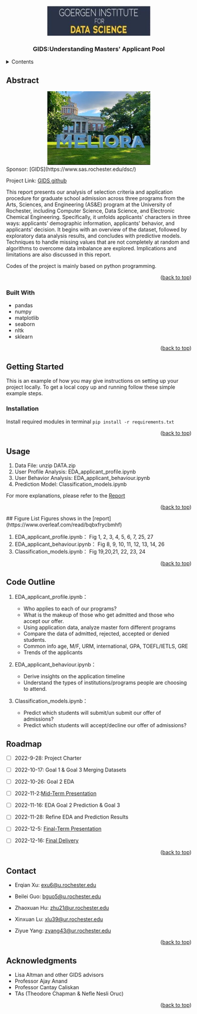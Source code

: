 <!-- Improved compatibility of back to top link: See: https://github.com/othneildrew/Best-README-Template/pull/73 -->
<a name="readme-top"></a>
<!--
*** Thanks for checking out the Best-README-Template. If you have a suggestion
*** that would make this better, please fork the repo and create a pull request
*** or simply open an issue with the tag "enhancement".
*** Don't forget to give the project a star!
*** Thanks again! Now go create something AMAZING! :D
-->



<!-- PROJECT SHIELDS -->
<!--
*** I'm using markdown "reference style" links for readability.
*** Reference links are enclosed in brackets [ ] instead of parentheses ( ).
*** See the bottom of this document for the declaration of the reference variables
*** for contributors-url, forks-url, etc. This is an optional, concise syntax you may use.
*** https://www.markdownguide.org/basic-syntax/#reference-style-links
-20



<!-- PROJECT LOGO -->
<br />
<div align="center">
  <a href="https://github.com/github_username/repo_name">
    <img src="images/gids.jpeg" alt="Logo" width="280" height="80">
  </a>

<h3 align="center">GIDS:Understanding Masters' Applicant Pool</h3>

  
</div>



<!-- TABLE OF CONTENTS -->
<details>
  <summary>Contents</summary>
  <ol>
    <li>
      <a href="#about-the-project">Abstract</a>
      <ul>
        <li><a href="#built-with">Built With</a></li>
      </ul>
    </li>
    <li>
      <a href="#getting-started">Getting Started</a>
      <ul>
        <li><a href="#prerequisites">Prerequisites</a></li>
        <li><a href="#installation">Installation</a></li>
      </ul>
    </li>
    <li><a href="#usage">Usage</a></li>
    <li><a href="#figure-list">Figure List</a></li>
    <li><a href="#code-outline">Code Outline</a></li>
    <li><a href="#roadmap">Roadmap</a></li>
    <li><a href="#contact">Contact</a></li>
    <li><a href="#acknowledgments">Acknowledgments</a></li>
  </ol>
</details>



<!-- ABOUT THE PROJECT -->
## Abstract

<div align="center">
  <a href="https://github.com/github_username/repo_name">
    <img src="images/gids2.jpg"  width="280" height="200">
  </a>
 
</div>
Sponsor: [GIDS](https://www.sas.rochester.edu/dsc/)

Project Link: [GIDS github](https://github.com/Egret-Lu/GIDS)

This report presents our analysis of selection criteria and application procedure for graduate school admission across three programs from the Arts, Sciences, and Engineering (AS&E) program at the University of Rochester, including Computer Science, Data Science, and Electronic Chemical Engineering. Specifically, it unfolds applicants' characters in three ways: applicants' demographic information, applicants' behavior, and applicants' decision. It begins with an overview of the dataset, followed by exploratory data analysis results, and concludes with predictive models. Techniques to handle missing values that are not completely at random and algorithms to overcome data imbalance are explored. Implications and limitations are also discussed in this report. 

Codes of the project is mainly based on python programming. 

<p align="right">(<a href="#readme-top">back to top</a>)</p>



### Built With
* pandas
* numpy
* matplotlib
* seaborn
* nltk
* sklearn
<p align="right">(<a href="#readme-top">back to top</a>)</p>


<!-- GETTING STARTED -->
## Getting Started

This is an example of how you may give instructions on setting up your project locally.
To get a local copy up and running follow these simple example steps.

<!-- Install modules -->
### Installation

Install required modules in terminal ```pip install -r requirements.txt```


<p align="right">(<a href="#readme-top">back to top</a>)</p>



<!-- USAGE EXAMPLES -->
## Usage
1. Data File: unzip DATA.zip
2. User Profile Analysis: EDA_applicant_profile.ipynb
3. User Behavior Analysis: EDA_applicant_behaviour.ipynb
4. Prediction Model: Classification_models.ipynb

For more explanations, please refer to the [Report](https://www.overleaf.com/read/bqbxfrycbmhf)

<p align="right">(<a href="#readme-top">back to top</a>)</p>
<!-- Figure -->
## Figure List
Figures shows in the [report](https://www.overleaf.com/read/bqbxfrycbmhf)

1. EDA_applicant_profile.ipynb： Fig 1, 2, 3, 4, 5, 6, 7, 25, 27
2. EDA_applicant_behaviour.ipynb： Fig 8, 9, 10, 11, 12, 13, 14, 26
3. Classification_models.ipynb： Fig 19,20,21, 22, 23, 24

<p align="right">(<a href="#readme-top">back to top</a>)</p>

<!-- outline -->
## Code Outline

1. EDA_applicant_profile.ipynb： 
  
    - Who applies to each of our programs? 
    - What is the makeup of those who get admitted and those who accept our offer.
    - Using application data, analyze master forn different programs
    - Compare the data of admitted, rejected, accepted or denied students.
    - Common info age, M/F, URM, international, GPA, TOEFL/IETLS, GRE
    - Trends of the applicants
    
2. EDA_applicant_behaviour.ipynb： 
  
    - Derive insights on the application timeline
    - Understand the types of institutions/programs people are choosing to attend.
    
    
3. Classification_models.ipynb： 
  
    - Predict which students will submit/un submit our offer of admissions?
    - Predict which students will accept/decline our offer of admissions?
    
<!-- ROADMAP -->
## Roadmap

- [ ] 2022-9-28: Project Charter
- [ ] 2022-10-17: Goal 1 & Goal 3 Merging Datasets
- [ ] 2022-10-26: Goal 2 EDA
- [ ] 2022-11-2:[Mid-Term Presentation](https://docs.google.com/presentation/d/1Yqd0spkCZES3Iia8LSHgBdiUbmiSxVwrGWw0FAfmaII/edit?usp=sharing)
- [ ] 2022-11-16: EDA Goal 2 Prediction & Goal 3
- [ ] 2022-11-28: Refine EDA and Prediction Results
- [ ] 2022-12-5: [Final-Term Presentation](https://docs.google.com/presentation/d/1fAGY39dlRlgnB0LcdUKl_IA3Eaj7grqB/edit?usp=sharing&ouid=103328889489861986880&rtpof=true&sd=true)
- [ ] 2022-12-16: [Final Delivery](https://docs.google.com/presentation/d/1fAGY39dlRlgnB0LcdUKl_IA3Eaj7grqB/edit?usp=sharing&ouid=103328889489861986880&rtpof=true&sd=true)




<p align="right">(<a href="#readme-top">back to top</a>)</p>




<!-- CONTACT -->
## Contact
- Erqian Xu: exu6@u.rochester.edu

- Beilei Guo: bguo5@u.rochester.edu

- Zhaoxuan Hu: zhu21@ur.rochester.edu

- Xinxuan Lu: xlu39@ur.rochester.edu

- Ziyue Yang: zyang43@ur.rochester.edu


<p align="right">(<a href="#readme-top">back to top</a>)</p>


<!-- ACKNOWLEDGMENTS -->
## Acknowledgments

* Lisa Altman and other GIDS advisors
* Professor Ajay Anand
* Professor Cantay Caliskan
* TAs (Theodore Chapman & Nefle Nesli Oruc)

<p align="right">(<a href="#readme-top">back to top</a>)</p>



<!-- MARKDOWN LINKS & IMAGES -->
<!-- https://www.markdownguide.org/basic-syntax/#reference-style-links -->
[contributors-shield]: https://img.shields.io/github/contributors/github_username/repo_name.svg?style=for-the-badge
[contributors-url]: https://github.com/github_username/repo_name/graphs/contributors
[forks-shield]: https://img.shields.io/github/forks/github_username/repo_name.svg?style=for-the-badge
[forks-url]: https://github.com/github_username/repo_name/network/members
[stars-shield]: https://img.shields.io/github/stars/github_username/repo_name.svg?style=for-the-badge
[stars-url]: https://github.com/github_username/repo_name/stargazers
[issues-shield]: https://img.shields.io/github/issues/github_username/repo_name.svg?style=for-the-badge
[issues-url]: https://github.com/github_username/repo_name/issues
[license-shield]: https://img.shields.io/github/license/github_username/repo_name.svg?style=for-the-badge
[license-url]: https://github.com/github_username/repo_name/blob/master/LICENSE.txt
[linkedin-shield]: https://img.shields.io/badge/-LinkedIn-black.svg?style=for-the-badge&logo=linkedin&colorB=555
[linkedin-url]: https://linkedin.com/in/linkedin_username
[product-screenshot]: images/screenshot.png
[Next.js]: https://img.shields.io/badge/next.js-000000?style=for-the-badge&logo=nextdotjs&logoColor=white
[Next-url]: https://nextjs.org/
[React.js]: https://img.shields.io/badge/React-20232A?style=for-the-badge&logo=react&logoColor=61DAFB
[React-url]: https://reactjs.org/
[Vue.js]: https://img.shields.io/badge/Vue.js-35495E?style=for-the-badge&logo=vuedotjs&logoColor=4FC08D
[Vue-url]: https://vuejs.org/
[Angular.io]: https://img.shields.io/badge/Angular-DD0031?style=for-the-badge&logo=angular&logoColor=white
[Angular-url]: https://angular.io/
[Svelte.dev]: https://img.shields.io/badge/Svelte-4A4A55?style=for-the-badge&logo=svelte&logoColor=FF3E00
[Svelte-url]: https://svelte.dev/
[Laravel.com]: https://img.shields.io/badge/Laravel-FF2D20?style=for-the-badge&logo=laravel&logoColor=white
[Laravel-url]: https://laravel.com
[Bootstrap.com]: https://img.shields.io/badge/Bootstrap-563D7C?style=for-the-badge&logo=bootstrap&logoColor=white
[Bootstrap-url]: https://getbootstrap.com
[JQuery.com]: https://img.shields.io/badge/jQuery-0769AD?style=for-the-badge&logo=jquery&logoColor=white
[JQuery-url]: https://jquery.com 
